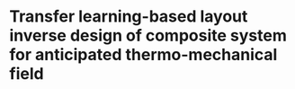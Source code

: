 # Transfer learning-based layout inverse design of composite system for anticipated thermo-mechanical field

